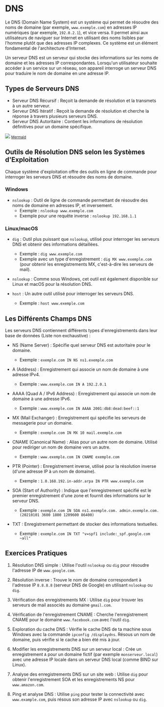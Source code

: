 # DNS
Le DNS (Domain Name System) est un système qui permet de résoudre des noms de domaine (par exemple, `www.exemple.com`) en adresses IP numériques (par exemple, `192.0.2.1`), et vice versa. Il permet ainsi aux utilisateurs de naviguer sur Internet en utilisant des noms lisibles par l'homme plutôt que des adresses IP complexes. Ce système est un élément fondamental de l'architecture d'Internet.

Un serveur DNS est un serveur qui stocke des informations sur les noms de domaine et les adresses IP correspondantes. Lorsqu'un utilisateur souhaite accéder à un service sur un réseau, son appareil interroge un serveur DNS pour traduire le nom de domaine en une adresse IP.

## Types de Serveurs DNS
- Serveur DNS Récursif : Reçoit la demande de résolution et la transmets à un autre serveur.
- Serveur DNS Itératif : Reçoit la demande de résolution et cherche la réponse à travers plusieurs serveurs DNS.
- Serveur DNS Autoritaire : Contient les informations de résolution définitives pour un domaine spécifique.

[![](https://mermaid.ink/img/pako:eNqNlNFq2zAUhl_loKsUWq0J3S5MkzKSm8EoId7V8I0qnzimtuTK0lgpfaDtNfpiO5KcxJ6TUoHB5_g_R_8nS3phUufIEtbik0MlcVWKwog6U0BDOKuVqx_QxPheWwRTFjsLegvrZQIblDs09CRQi7LihdZFhVzqrkMjjC1l2QhlST_ObbDV1S80IFrYvP0JgTO3D2YxSZ2BiqajLAp3EWt1Y-GbklopB59gTVWoQAoyEL_7sV7C1WJxaJ3A1-gNf4u6iebg7ig_WBgW3afAYQ6P3Ghtr1o0lG25QsuPpUuDglZkAERqD5P6AiIwQpYKYcIvPNS42zkfJAseyCzvu82xtUY_B0Gv1s868h9q57Dlha3yjyP8-L7qE_hw4lsFgnGzMwRUFkycWfU9B8mOST_ViKLfYA6qnfZ_JPeeTohmA9G7uOkQ14eT4zYO0H7S_3f2CDj1wO9vtVUHnfah0xH0iSZzmN7M-OzzNZ9dT_n0y02sR5XHl4ETfzA_3uPUkoS_61flZEV3wKLK3wFP7u2v7U7ggTF8jbmu394bHfRGqxbZJavRkM-cLqAXL82Y3WGNGUvoNcetcJXNWKZeSeovo_RZSZZY4_CSGe2KHUu2omopck1OFN3ttZcQzE-t6070-g-B9o9y?type=png|500)](https://mermaid.live/view#pako:eNqNlNFq2zAUhl_loKsUWq0J3S5MkzKSm8EoId7V8I0qnzimtuTK0lgpfaDtNfpiO5KcxJ6TUoHB5_g_R_8nS3phUufIEtbik0MlcVWKwog6U0BDOKuVqx_QxPheWwRTFjsLegvrZQIblDs09CRQi7LihdZFhVzqrkMjjC1l2QhlST_ObbDV1S80IFrYvP0JgTO3D2YxSZ2BiqajLAp3EWt1Y-GbklopB59gTVWoQAoyEL_7sV7C1WJxaJ3A1-gNf4u6iebg7ig_WBgW3afAYQ6P3Ghtr1o0lG25QsuPpUuDglZkAERqD5P6AiIwQpYKYcIvPNS42zkfJAseyCzvu82xtUY_B0Gv1s868h9q57Dlha3yjyP8-L7qE_hw4lsFgnGzMwRUFkycWfU9B8mOST_ViKLfYA6qnfZ_JPeeTohmA9G7uOkQ14eT4zYO0H7S_3f2CDj1wO9vtVUHnfah0xH0iSZzmN7M-OzzNZ9dT_n0y02sR5XHl4ETfzA_3uPUkoS_61flZEV3wKLK3wFP7u2v7U7ggTF8jbmu394bHfRGqxbZJavRkM-cLqAXL82Y3WGNGUvoNcetcJXNWKZeSeovo_RZSZZY4_CSGe2KHUu2omopck1OFN3ttZcQzE-t6070-g-B9o9y)
<small>[Mermaid](https://mermaid.live/edit#pako:eNqNlNFq2zAUhl_loKsUWq0J3S5MkzKSm8EoId7V8I0qnzimtuTK0lgpfaDtNfpiO5KcxJ6TUoHB5_g_R_8nS3phUufIEtbik0MlcVWKwog6U0BDOKuVqx_QxPheWwRTFjsLegvrZQIblDs09CRQi7LihdZFhVzqrkMjjC1l2QhlST_ObbDV1S80IFrYvP0JgTO3D2YxSZ2BiqajLAp3EWt1Y-GbklopB59gTVWoQAoyEL_7sV7C1WJxaJ3A1-gNf4u6iebg7ig_WBgW3afAYQ6P3Ghtr1o0lG25QsuPpUuDglZkAERqD5P6AiIwQpYKYcIvPNS42zkfJAseyCzvu82xtUY_B0Gv1s868h9q57Dlha3yjyP8-L7qE_hw4lsFgnGzMwRUFkycWfU9B8mOST_ViKLfYA6qnfZ_JPeeTohmA9G7uOkQ14eT4zYO0H7S_3f2CDj1wO9vtVUHnfah0xH0iSZzmN7M-OzzNZ9dT_n0y02sR5XHl4ETfzA_3uPUkoS_61flZEV3wKLK3wFP7u2v7U7ggTF8jbmu394bHfRGqxbZJavRkM-cLqAXL82Y3WGNGUvoNcetcJXNWKZeSeovo_RZSZZY4_CSGe2KHUu2omopck1OFN3ttZcQzE-t6070-g-B9o9y)</small>

## Outils de Résolution DNS selon les Systèmes d'Exploitation

Chaque système d'exploitation offre des outils en ligne de commande pour interroger les serveurs DNS et résoudre des noms de domaine.

### Windows
- `nslookup` : Outil de ligne de commande permettant de résoudre des noms de domaine en adresses IP, et inversement.
	- Exemple : `nslookup www.exemple.com`
	- Exemple pour une requête inverse : `nslookup 192.168.1.1`

### Linux/macOS
- `dig` : Outil plus puissant que `nslookup`, utilisé pour interroger les serveurs DNS et obtenir des informations détaillées.
	- Exemple : `dig www.exemple.com`
	- Exemple avec un type d'enregistrement : `dig MX www.exemple.com` (pour obtenir les enregistrements MX, c'est-à-dire les serveurs de mail).

- `nslookup` : Comme sous Windows, cet outil est également disponible sur Linux et macOS pour la résolution DNS.

- `host` : Un autre outil utilisé pour interroger les serveurs DNS.
	- Exemple : `host www.exemple.com`

## Les Différents Champs DNS
Les serveurs DNS contiennent différents types d'enregistrements dans leur base de données (Liste non exchaustive) :

- NS (Name Server) : Spécifie quel serveur DNS est autoritaire pour le domaine.
	- Exemple : `exemple.com IN NS ns1.exemple.com`

- A (Address) : Enregistrement qui associe un nom de domaine à une adresse IPv4.
	- Exemple : `www.exemple.com IN A 192.2.0.1`

- AAAA (Quad A / IPv6 Address) : Enregistrement qui associe un nom de domaine à une adresse IPv6.
	- Exemple : `www.exemple.com IN AAAA 2001:db8:dead:beef::1`

- MX (Mail Exchanger) : Enregistrement qui spécifie les serveurs de messagerie pour un domaine.
	- Exemple : `exemple.com IN MX 10 mail.exemple.com`

- CNAME (Canonical Name) : Alias pour un autre nom de domaine. Utilisé pour rediriger un nom de domaine vers un autre.
	- Exemple : `www.exemple.com IN CNAME exemple.com`

- PTR (Pointer) : Enregistrement inverse, utilisé pour la résolution inverse (d'une adresse IP à un nom de domaine).
	- Exemple : `1.0.168.192.in-addr.arpa IN PTR www.exemple.com`

- SOA (Start of Authority) : Indique que l'enregistrement spécifié est le premier enregistrement d'une zone et fournit des informations sur le serveur DNS.
	- Exemple : `exemple.com IN SOA ns1.exemple.com. admin.exemple.com. (20210101 3600 1800 1209600 86400)`

- TXT : Enregistrement permettant de stocker des informations textuelles.
	- Exemple : `exemple.com IN TXT "v=spf1 include:_spf.google.com ~all"`

## Exercices Pratiques

1. Résolution DNS simple : Utilise l'outil `nslookup` ou `dig` pour résoudre l'adresse IP de `www.google.com`.  
  
2. Résolution inverse : Trouve le nom de domaine correspondant à l'adresse IP `8.8.8.8` (serveur DNS de Google) en utilisant `nslookup` ou `dig`.  
  
3. Vérification des enregistrements MX : Utilise `dig` pour trouver les serveurs de mail associés au domaine `gmail.com`.  
  
4. Vérification de l'enregistrement CNAME : Cherche l'enregistrement CNAME pour le domaine `www.facebook.com` avec l'outil `dig`.  
  
5. Exploration du cache DNS : Vérifie le cache DNS de ta machine sous Windows avec la commande `ipconfig /displaydns`. Résous un nom de domaine, puis vérifie si le cache a bien été mis à jour.  
  
6. Modifier les enregistrements DNS sur un serveur local : Crée un enregistrement `A` pour un domaine fictif (par exemple `monserveur.local`) avec une adresse IP locale dans un serveur DNS local (comme BIND sur Linux).  
  
7. Analyse des enregistrements DNS sur un site web : Utilise `dig` pour obtenir l'enregistrement SOA et les enregistrements NS pour `www.amazon.com`.  
  
8. Ping et analyse DNS : Utilise `ping` pour tester la connectivité avec `www.example.com`, puis résous son adresse IP avec `nslookup` ou `dig`.